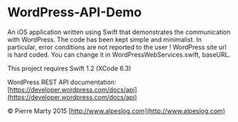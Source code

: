 # WordPress-API-Demo
An iOS application written using Swift that demonstrates the communication with WordPress. The code has been kept simple and minimalist. In particular, error conditions are not reported to the user !
WordPress site url is hard coded. You can change it in WordPressWebServices.swift, baseURL.

This project requires Swift 1.2 (XCode 6.3)

WordPress REST API documentation: [https://developer.wordpress.com/docs/api](https://developer.wordpress.com/docs/api)

© Pierre Marty 2015
[http://www.alpeslog.com](http://www.alpeslog.com)
